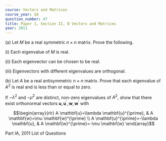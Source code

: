 ```yaml
---
course: Vectors and Matrices
course_year: IA
question_number: 47
title: Paper 1, Section II, B Vectors and Matrices
year: 2011
---
```




(a) Let $M$ be a real symmetric $n \times n$ matrix. Prove the following.

(i) Each eigenvalue of $M$ is real.

(ii) Each eigenvector can be chosen to be real.

(iii) Eigenvectors with different eigenvalues are orthogonal.

(b) Let $A$ be a real antisymmetric $n \times n$ matrix. Prove that each eigenvalue of $A^{2}$ is real and is less than or equal to zero.

If $-\lambda^{2}$ and $-\mu^{2}$ are distinct, non-zero eigenvalues of $A^{2}$, show that there exist orthonormal vectors $\mathbf{u}, \mathbf{u}^{\prime}, \mathbf{w}, \mathbf{w}^{\prime}$ with

$$\begin{array}{rlr}
A \mathbf{u}=\lambda \mathbf{u}^{\prime}, & A \mathbf{w}=\mu \mathbf{w}^{\prime} \\
A \mathbf{u}^{\prime}=-\lambda \mathbf{u}, & A \mathbf{w}^{\prime}=-\mu \mathbf{w}
\end{array}$$

Part IA, 2011 List of Questions
